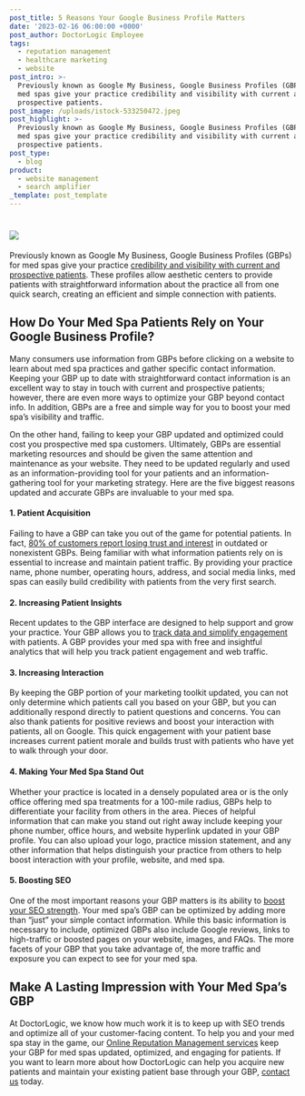 ```yaml
---
post_title: 5 Reasons Your Google Business Profile Matters
date: '2023-02-16 06:00:00 +0000'
post_author: DoctorLogic Employee
tags:
  - reputation management
  - healthcare marketing
  - website
post_intro: >-
  Previously known as Google My Business, Google Business Profiles (GBPs) for
  med spas give your practice credibility and visibility with current and
  prospective patients.
post_image: /uploads/istock-533250472.jpeg
post_highlight: >-
  Previously known as Google My Business, Google Business Profiles (GBPs) for
  med spas give your practice credibility and visibility with current and
  prospective patients.
post_type:
  - blog
product:
  - website management
  - search amplifier
_template: post_template
---
```


# ![](/uploads/istock-533250472.jpeg)

Previously known as Google My Business, Google Business Profiles (GBPs) for med spas give your practice [credibility and visibility with current and prospective patients](https://doctorlogic.com/blog/google-business-profile-plastic-surgeon.html). These profiles allow aesthetic centers to provide patients with straightforward information about the practice all from one quick search, creating an efficient and simple connection with patients.

## How Do Your Med Spa Patients Rely on Your Google Business Profile?

Many consumers use information from GBPs before clicking on a website to learn about med spa practices and gather specific contact information. Keeping your GBP up to date with straightforward contact information is an excellent way to stay in touch with current and prospective patients; however, there are even more ways to optimize your GBP beyond contact info. In addition, GBPs are a free and simple way for you to boost your med spa’s visibility and traffic.

On the other hand, failing to keep your GBP updated and optimized could cost you prospective med spa customers. Ultimately, GBPs are essential marketing resources and should be given the same attention and maintenance as your website. They need to be updated regularly and used as an information-providing tool for your patients and an information-gathering tool for your marketing strategy. Here are the five biggest reasons updated and accurate GBPs are invaluable to your med spa.

#### 1. Patient Acquisition

Failing to have a GBP can take you out of the game for potential patients. In fact, [80% of customers report losing trust and interest](https://smallbiztrends.com/2018/04/2018-local-citations-trust-report.html) in outdated or nonexistent GBPs. Being familiar with what information patients rely on is essential to increase and maintain patient traffic. By providing your practice name, phone number, operating hours, address, and social media links, med spas can easily build credibility with patients from the very first search.

#### 2. Increasing Patient Insights

Recent updates to the GBP interface are designed to help support and grow your practice. Your GBP allows you to [track data and simplify engagement](https://smallbiztrends.com/2021/12/google-my-business-becomes-google-business-profile.html) with patients. A GBP provides your med spa with free and insightful analytics that will help you track patient engagement and web traffic.

#### 3. Increasing Interaction

By keeping the GBP portion of your marketing toolkit updated, you can not only determine which patients call you based on your GBP, but you can additionally respond directly to patient questions and concerns. You can also thank patients for positive reviews and boost your interaction with patients, all on Google. This quick engagement with your patient base increases current patient morale and builds trust with patients who have yet to walk through your door.

#### 4. Making Your Med Spa Stand Out

Whether your practice is located in a densely populated area or is the only office offering med spa treatments for a 100-mile radius, GBPs help to differentiate your facility from others in the area. Pieces of helpful information that can make you stand out right away include keeping your phone number, office hours, and website hyperlink updated in your GBP profile. You can also upload your logo, practice mission statement, and any other information that helps distinguish your practice from others to help boost interaction with your profile, website, and med spa.

#### 5. Boosting SEO

One of the most important reasons your GBP matters is its ability to [boost your SEO strength](https://growth99.com/3-key-areas-to-optimize-your-google-my-business-for-your-medical-spa/). Your med spa’s GBP can be optimized by adding more than “just” your simple contact information. While this basic information is necessary to include, optimized GBPs also include Google reviews, links to high-traffic or boosted pages on your website, images, and FAQs. The more facets of your GBP that you take advantage of, the more traffic and exposure you can expect to see for your med spa.

## Make A Lasting Impression with Your Med Spa’s GBP

At DoctorLogic, we know how much work it is to keep up with SEO trends and optimize all of your customer-facing content. To help you and your med spa stay in the game, our [Online Reputation Management services](https://doctorlogic.com/online-reputation-management-doctors) keep your GBP for med spas updated, optimized, and engaging for patients. If you want to learn more about how DoctorLogic can help you acquire new patients and maintain your existing patient base through your GBP, [contact us](https://growth.doctorlogic.com/get-a-demo) today.

